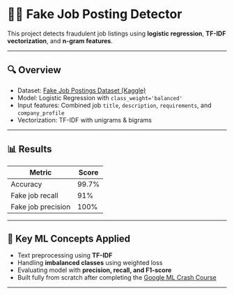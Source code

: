 # 🕵️‍♀️ Fake Job Posting Detector

This project detects fraudulent job listings using **logistic regression**, **TF-IDF vectorization**, and **n-gram features**.

---

## 🔍 Overview

- Dataset: [Fake Job Postings Dataset (Kaggle)](https://www.kaggle.com/datasets/shivamb/real-or-fake-fake-jobposting-prediction)
- Model: Logistic Regression with `class_weight='balanced'`
- Input features: Combined job `title`, `description`, `requirements`, and `company_profile`
- Vectorization: TF-IDF with unigrams & bigrams

---

## 📊 Results

| Metric         | Score     |
|----------------|-----------|
| Accuracy       | 99.7%     |
| Fake job recall| 91%       |
| Fake job precision| 100%   |



---

## 🧠 Key ML Concepts Applied

- Text preprocessing using **TF-IDF**
- Handling **imbalanced classes** using weighted loss
- Evaluating model with **precision, recall, and F1-score**
- Built fully from scratch after completing the [Google ML Crash Course](https://developers.google.com/machine-learning/crash-course)

---


